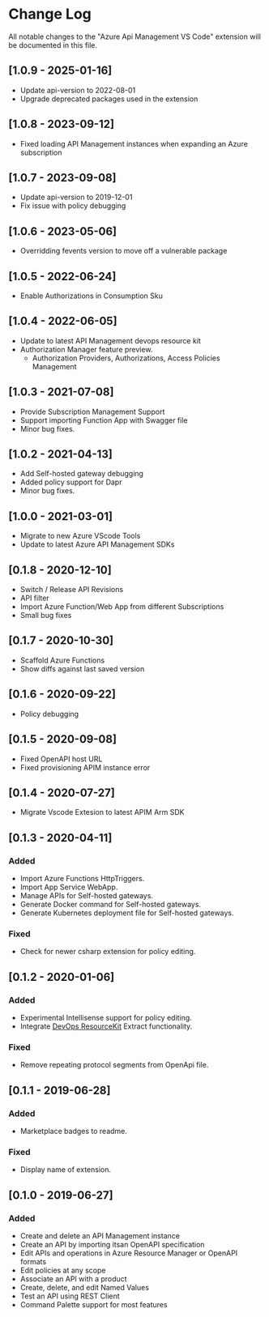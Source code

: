 # Change Log

All notable changes to the "Azure Api Management VS Code" extension will be documented in this file.

## [1.0.9 - 2025-01-16]

- Update api-version to 2022-08-01
- Upgrade deprecated packages used in the extension

## [1.0.8 - 2023-09-12]

- Fixed loading API Management instances when expanding an Azure subscription

## [1.0.7 - 2023-09-08]

- Update api-version to 2019-12-01
- Fix issue with policy debugging

## [1.0.6 - 2023-05-06]

- Overridding fevents version to move off a vulnerable package

## [1.0.5 - 2022-06-24]

- Enable Authorizations in Consumption Sku

## [1.0.4 - 2022-06-05]

- Update to latest API Management devops resource kit
- Authorization Manager feature preview.
  - Authorization Providers, Authorizations, Access Policies Management

## [1.0.3 - 2021-07-08]

- Provide Subscription Management Support
- Support importing Function App with Swagger file
- Minor bug fixes.

## [1.0.2 - 2021-04-13]

- Add Self-hosted gateway debugging  
- Added policy support for Dapr
- Minor bug fixes.

## [1.0.0 - 2021-03-01]

- Migrate to new Azure VScode Tools  
- Update to latest Azure API Management SDKs

## [0.1.8 - 2020-12-10]

- Switch / Release API Revisions
- API filter
- Import Azure Function/Web App from different Subscriptions
- Small bug fixes

## [0.1.7 - 2020-10-30]

- Scaffold Azure Functions
- Show diffs against last saved version

## [0.1.6 - 2020-09-22]

- Policy debugging

## [0.1.5 - 2020-09-08]

- Fixed OpenAPI host URL
- Fixed provisioning APIM instance error

## [0.1.4 - 2020-07-27]

- Migrate Vscode Extesion to latest APIM Arm SDK

## [0.1.3 - 2020-04-11]

### Added
- Import Azure Functions HttpTriggers.
- Import App Service WebApp.
- Manage APIs for Self-hosted gateways.
- Generate Docker command for Self-hosted gateways.
- Generate Kubernetes deployment file for Self-hosted gateways.

### Fixed
- Check for newer csharp extension for policy editing.

## [0.1.2 - 2020-01-06]

### Added
- Experimental Intellisense support for policy editing.
- Integrate [DevOps ResourceKit](https://github.com/Azure/azure-api-management-devops-resource-kit) Extract functionality.

### Fixed
- Remove repeating protocol segments from OpenApi file.

## [0.1.1 - 2019-06-28]

### Added
- Marketplace badges to readme.

### Fixed
- Display name of extension.

## [0.1.0 - 2019-06-27]

### Added
- Create and delete an API Management instance
- Create an API by importing itsan OpenAPI specification
- Edit APIs and operations in Azure Resource Manager or OpenAPI formats
- Edit policies at any scope
- Associate an API with a product
- Create, delete, and edit Named Values
- Test an API using REST Client
- Command Palette support for most features
